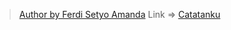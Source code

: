 > [Author by Ferdi Setyo Amanda](https://www.instagram.com/setyoferdi/) 
Link =>
[Catatanku](https://catatankubyferdiversi1.netlify.app/)
